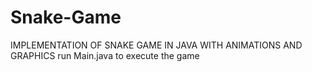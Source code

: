 # Snake-Game
IMPLEMENTATION OF SNAKE GAME IN JAVA WITH ANIMATIONS AND GRAPHICS 
run Main.java to execute the game
